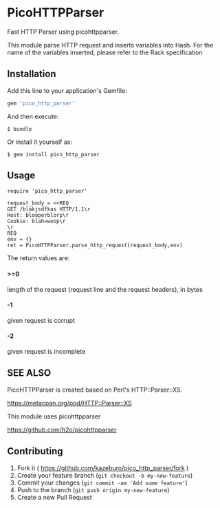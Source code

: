 # PicoHTTPParser

Fast HTTP Parser using picohttpparser.

This module parse HTTP request and inserts variables into Hash. For the name of the variables inserted, please refer to the Rack specification

## Installation

Add this line to your application's Gemfile:

```ruby
gem 'pico_http_parser'
```

And then execute:

    $ bundle

Or install it yourself as:

    $ gem install pico_http_parser

## Usage

```
require 'pico_http_parser'

request_body = <<REQ
GET /blakjsdfkas HTTP/1.1\r
Host: blooperblorp\r
Cookie: blah=woop\r
\r
REQ
env = {}
ret = PicoHTTPParser.parse_http_request(request_body,env)
```

The return values are:

#### >=0

length of the request (request line and the request headers), in bytes

#### -1

given request is corrupt

#### -2

given request is incomplete

## SEE ALSO

PicoHTTPParser is created based on Perl's HTTP::Parser::XS. 

https://metacpan.org/pod/HTTP::Parser::XS

This module uses picohttpparser

https://github.com/h2o/picohttpparser

## Contributing

1. Fork it ( https://github.com/kazeburo/pico_http_parser/fork )
2. Create your feature branch (`git checkout -b my-new-feature`)
3. Commit your changes (`git commit -am 'Add some feature'`)
4. Push to the branch (`git push origin my-new-feature`)
5. Create a new Pull Request
